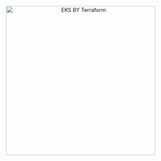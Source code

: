 <p align="center">
<img src="../images/eks-terraform.avif" width="400" alt="EKS BY Terraform" />
</p>
